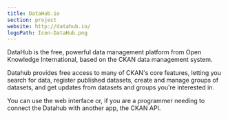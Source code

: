 ```yaml
---
title: DataHub.io
section: project
website: http://datahub.io/
logoPath: Icon-DataHub.png
---
```


DataHub is the free, powerful data management platform from Open Knowledge International, based on the CKAN data management system.

Datahub provides free access to many of CKAN's core features, letting you search for data, register published datasets, create and manage groups of datasets, and get updates from datasets and groups you're interested in.

You can use the web interface or, if you are a programmer needing to connect the Datahub with another app, the CKAN API.
